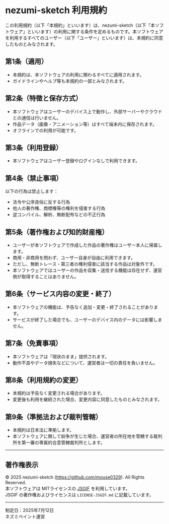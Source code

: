 # nezumi-sketch 利用規約

この利用規約（以下「本規約」といいます）は、nezumi-sketch（以下「本ソフトウェア」といいます）の利用に関する条件を定めるものです。本ソフトウェアを利用するすべてのユーザー（以下「ユーザー」といいます）は、本規約に同意したものとみなされます。

## 第1条（適用）

- 本規約は、本ソフトウェアの利用に関わるすべてに適用されます。
- ガイドラインやヘルプ等も本規約の一部とみなされます。

## 第2条（特徴と保存方式）

- 本ソフトウェアはユーザーのデバイス上で動作し、外部サーバーやクラウドとの通信は行いません。
- 作品データ（画像・アニメーション等）はすべて端末内に保存されます。
- オフラインでの利用が可能です。

## 第3条（利用登録）

- 本ソフトウェアはユーザー登録やログインなしで利用できます。

## 第4条（禁止事項）

以下の行為は禁止します：

- 法令や公序良俗に反する行為
- 他人の著作権、商標権等の権利を侵害する行為
- 逆コンパイル、解析、無断配布などの不正行為

## 第5条（著作権および知的財産権）

- ユーザーが本ソフトウェアで作成した作品の著作権はユーザー本人に帰属します。
- 商用・非商用を問わず、ユーザー自身が自由に利用できます。
- ただし、無断トレース・第三者の権利侵害に該当する作品は対象外です。
- 本ソフトウェアではユーザーの作品を収集・送信する機能は存在せず、運営側が取得することはありません。

## 第6条（サービス内容の変更・終了）

- 本ソフトウェアの機能は、予告なく追加・変更・終了されることがあります。
- サービスが終了した場合でも、ユーザーのデバイス内のデータには影響しません。

## 第7条（免責事項）

- 本ソフトウェアは「現状のまま」提供されます。
- 動作不良やデータ損失などについて、運営者は一切の責任を負いません。

## 第8条（利用規約の変更）

- 本規約は予告なく変更される場合があります。
- 変更後も利用を継続された場合、変更内容に同意したものとみなされます。

## 第9条（準拠法および裁判管轄）

- 本規約は日本法に準拠します。
- 本ソフトウェアに関して紛争が生じた場合、運営者の所在地を管轄する裁判所を第一審の専属的合意管轄裁判所とします。

---

## 著作権表示

© 2025 nezumi-sketch (https://github.com/mouse0329). All Rights Reserved.  
本ソフトウェアは MITライセンスの [JSGIF](https://github.com/shachaf/jsgif) を利用しています。  
JSGIF の著作権およびライセンスは `LICENSE-JSGIF.md` に記載しています。

---

制定日：2025年7月12日  
ネズミペイント運営
